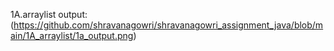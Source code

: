 1A.arraylist
output:(https://github.com/shravanagowri/shravanagowri_assignment_java/blob/main/1A_arraylist/1a_output.png)

